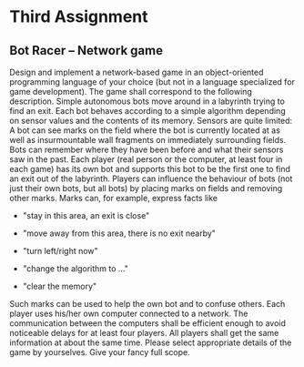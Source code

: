 # Third Assignment

## Bot Racer – Network game

Design and implement a network-based game in an object-oriented programming language of your choice (but not in a language specialized for game development). The game shall correspond to the following description.
Simple autonomous bots move around in a labyrinth trying to find an exit. Each bot behaves according to a simple algorithm depending on sensor values and the contents of its memory. Sensors are quite limited: A bot can see marks on the field where the bot is currently located at as well as insurmountable wall fragments on immediately surrounding fields. Bots can remember where they have been before and what their sensors saw in the past.
Each player (real person or the computer, at least four in each game) has its own bot and supports this bot to be the first one to find an exit out of the labyrinth. Players can influence the behaviour of bots (not just their own bots, but all bots) by placing marks on fields and removing other marks. Marks can, for example, express facts like

* "stay in this area, an exit is close"

* "move away from this area, there is no exit nearby"

* "turn left/right now"

* "change the algorithm to ..."

* "clear the memory"

Such marks can be used to help the own bot and to confuse others. Each player uses his/her own computer connected to a network. The communication between the computers shall be efficient enough to avoid noticeable delays for at least four players. All players shall
get the same information at about the same time.
Please select appropriate details of the game by yourselves. Give
your fancy full scope.